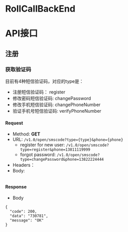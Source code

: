 # RollCallBackEnd

# API接口

## 注册

### 获取验证码

目前有4种短信验证码，对应的type是：
- 注册短信验证码： register
- 修改密码短信验证码: changePassword
- 修改手机短信验证码: changePhoneNumber
- 验证手机号短信验证码: verifyPhoneNumber
#### Request
- Method: **GET**
- URL:  ```/v1.0/open/smscode?type={type}&phone={phone}```
    - register for new user:  ```/v1.0/open/smscode?type=register&phone=13811119999```
    - forgot password: ```/v1.0/open/smscode?type=changePassword&phone=13822224444```
- Headers：
- Body:
```
```

#### Response
- Body
```
{
  "code": 200,
  "data": "730781",
  "message": "OK"
}
```
